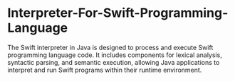 # Interpreter-For-Swift-Programming-Language
The Swift interpreter in Java is  designed to process and execute Swift programming language code. It includes components for lexical analysis, syntactic parsing, and semantic execution, allowing Java applications to interpret and run Swift programs within their runtime environment.
